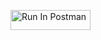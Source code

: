 [<img src="https://run.pstmn.io/button.svg" alt="Run In Postman" style="width: 128px; height: 32px;">](https://app.getpostman.com/run-collection/41591699-7fdc9605-cb54-4ddd-bee1-b47ced155856?action=collection%2Ffork&source=rip_markdown&collection-url=entityId%3D41591699-7fdc9605-cb54-4ddd-bee1-b47ced155856%26entityType%3Dcollection%26workspaceId%3D9623c345-299d-4472-88d6-a6f8bfe4e721)
